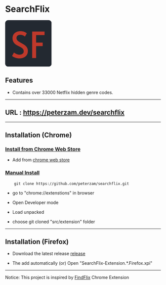 # SearchFlix

<p>
  <img src="logo.png" width="150" title="hover text" alt="Logo">
</p>

## Features

- Contains over 33000 Netflix hidden genre codes.

<hr>

## URL : https://peterzam.dev/searchflix

<hr>

## Installation (Chrome)

### <u>Install from Chrome Web Store</u>

- Add from [chrome web store](https://chrome.google.com/webstore/detail/searchflix-netflix-genres/jdgbainblgdephbianomkogjjdnnjbpn)

### <u>Manual Install</u>

```
    git clone https://github.com/peterzam/searchflix.git
```

- go to "chrome://extenstions" in browser

- Open Developer mode

- Load unpacked

- choose git cloned "src/extension" folder

<hr>

## Installation (Firefox)

- Download the latest release [release](releases)

- The add automatically (or) Open "SearchFlix-Extension.*.Firefox.xpi"

<hr>

Notice: This project is inspired by <a href="https://chrome.google.com/webstore/detail/findflix-netflix-secret-c/njgopmododdceghkcgbmgfffamnjbjno">FindFlix</a> Chrome Extension
